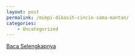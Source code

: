 ```yaml
---
layout: post
permalink: /mimpi-dikasih-cincin-sama-mantan/
categories:
    - Uncategorized
---
```


[Baca Selengkapnya](/02)